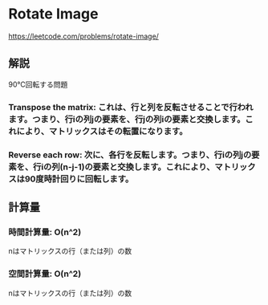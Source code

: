 # Rotate Image
https://leetcode.com/problems/rotate-image/


## 解説
90℃回転する問題

### Transpose the matrix: これは、行と列を反転させることで行われます。つまり、行iの列jの要素を、行jの列iの要素と交換します。これにより、マトリックスはその転置になります。

### Reverse each row: 次に、各行を反転します。つまり、行iの列jの要素を、行iの列(n-j-1)の要素と交換します。これにより、マトリックスは90度時計回りに回転します。

## 計算量

### 時間計算量: O(n^2)
nはマトリックスの行（または列）の数

### 空間計算量: O(n^2)
nはマトリックスの行（または列）の数